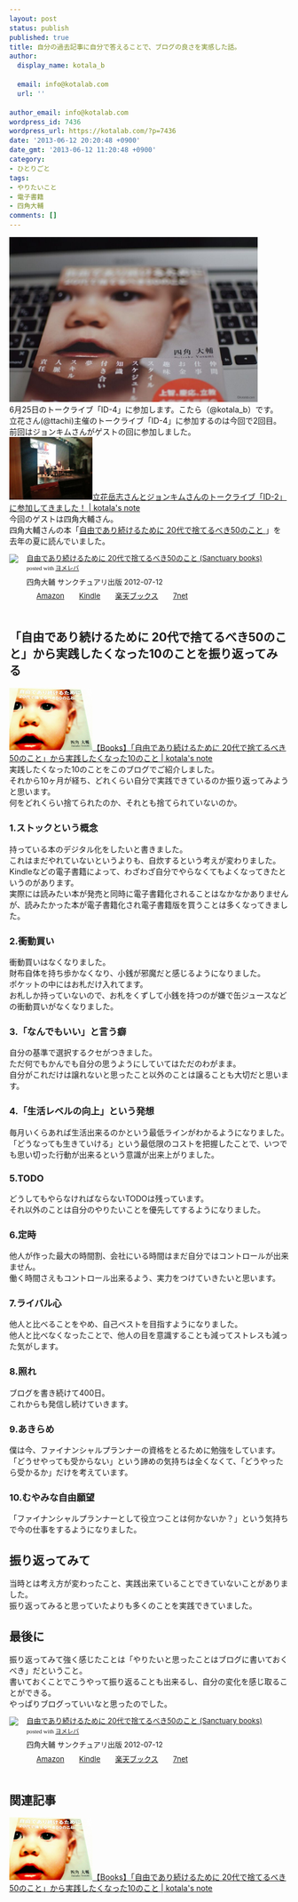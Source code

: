 ```yaml
---
layout: post
status: publish
published: true
title: 自分の過去記事に自分で答えることで、ブログの良さを実感した話。
author:
  display_name: kotala_b

  email: info@kotalab.com
  url: ''

author_email: info@kotalab.com
wordpress_id: 7436
wordpress_url: https://kotalab.com/?p=7436
date: '2013-06-12 20:20:48 +0900'
date_gmt: '2013-06-12 11:20:48 +0900'
category:
- ひとりごと
tags:
- やりたいこと
- 電子書籍
- 四角大輔
comments: []
---
```

<p><img alt="" src="/wp-content/uploads/slooProImg_20130612202044.jpg" width="448" height="297" /><br />
6月25日のトークライブ「ID-4」に参加します。こたら（@kotala_b）です。<br />
立花さん(@ttachi)主催のトークライブ「ID-4」に参加するのは今回で2回目。<br />
前回はジョンキムさんがゲストの回に参加しました。<br />
<a href="/talklive-id-2" target="_blank"><img  class="alignleft" src="/wp-content/uploads/id2_130228_03-448x336.jpg" alt="立花岳志さんとジョンキムさんのトークライブ「ID-2」に参加してきました！ | kotala's note" width="150" /></a><a href="/talklive-id-2" target="_blank">立花岳志さんとジョンキムさんのトークライブ「ID-2」に参加してきました！ | kotala's note</a><br style="clear:both;" />今回のゲストは四角大輔さん。<br />
四角大輔さんの本「<a href="https://www.amazon.co.jp/exec/obidos/asin/4861139716/same-22/" rel="nofollow" name="booklink" target="_blank">自由であり続けるために 20代で捨てるべき50のこと </a>」を去年の夏に読んでいました。</p>
<div class="booklink-box" style="text-align:left;padding-bottom:20px;font-size:small;/zoom: 1;overflow: hidden;">
<div class="booklink-image" style="float:left;margin:0 15px 10px 0;"><a href="https://www.amazon.co.jp/exec/obidos/asin/4861139716/same-22/" name="booklink" rel="nofollow" target="_blank"><img src="https://images-fe.ssl-images-amazon.com/images/I/41ZG9kjLQGL._SL160_.jpg" style="border: none;" /></a></div>
<div class="booklink-info" style="line-height:120%;/zoom: 1;overflow: hidden;">
<div class="booklink-name" style="margin-bottom:10px;line-height:120%"><a href="https://www.amazon.co.jp/exec/obidos/asin/4861139716/same-22/" rel="nofollow" name="booklink" target="_blank">自由であり続けるために 20代で捨てるべき50のこと (Sanctuary books)</a>
<div class="booklink-powered-date" style="font-size:8pt;margin-top:5px;font-family:verdana;line-height:120%">posted with <a href="https://yomereba.com" target="_blank">ヨメレバ</a></div>
</div>
<div class="booklink-detail" style="margin-bottom:5px;">四角大輔 サンクチュアリ出版 2012-07-12    </div>
<div class="booklink-link2" style="margin-top:10px;">
<div class="shoplinkamazon" style="display:inline;margin-right:5px;background: url('https://img.yomereba.com/tam_y.gif') 0 0 no-repeat;padding: 2px 0 2px 18px;white-space: nowrap;"><a href="https://www.amazon.co.jp/exec/obidos/asin/4861139716/same-22/" rel="nofollow" target="_blank" title="アマゾン" >Amazon</a></div>
<div class="shoplinkkindle" style="display:inline;margin-right:5px;background: url('https://img.yomereba.com/tam_y.gif') 0 0 no-repeat;padding: 2px 0 2px 18px;white-space: nowrap;"><a href="https://www.amazon.co.jp/gp/search?keywords=%8E%A9%97R%82%C5%82%A0%82%E8%91%B1%82%AF%82%E9%82%BD%82%DF%82%C9%2020%91%E3%82%C5%8E%CC%82%C4%82%E9%82%D7%82%AB50%82%CC%82%B1%82%C6%20%28Sanctuary%20books%29&__mk_ja_JP=%83J%83%5E%83J%83i&url=node%3D2275256051&tag=same-22" rel="nofollow" target="_blank" >Kindle</a></div>
<div class="shoplinkrakuten" style="display:inline;margin-right:5px;background: url('https://img.yomereba.com/tam_y.gif') 0 -50px no-repeat;padding: 2px 0 2px 18px;white-space: nowrap;"><a href="https://hb.afl.rakuten.co.jp/hgc/0fac4537.dbf8529f.0fac4538.a4466d9e/?pc=http%3A%2F%2Fbooks.rakuten.co.jp%2Frb%2F11731716%2F%3Fscid%3Daf_ich_link_urltxt%26m%3Dhttp%3A%2F%2Fm.rakuten.co.jp%2Fev%2Fbook%2F" rel="nofollow" target="_blank" title="楽天ブックス" >楽天ブックス</a></div>
<div class="shoplinkseven" style="display:inline;margin-right:5px;background: url('https://img.yomereba.com/tam_y.gif') 0 -100px no-repeat;padding: 2px 0 2px 18px;white-space: nowrap;"><a href="https://ck.jp.ap.valuecommerce.com/servlet/referral?sid=2967684&pid=881104827&vc_url=http%3A%2F%2Fwww.7netshopping.jp%2Fbooks%2Fsearch_result%2F%3Fctgy%3Dbooks%26code%3D4861139716" rel="nofollow" target="_blank" title="セブンネットショッピング" >7net</a></div>
</div>
</div>
<div class="booklink-footer" style="clear: left"></div>
</div>
<!--more-->
<h2>「自由であり続けるために 20代で捨てるべき50のこと」から実践したくなった10のことを振り返ってみる</h2>
<p><a href="/want-to-do-twenties" target="_blank"><img  class="alignleft" src="/wp-content/uploads/jiyuude_120815.jpg" alt="【Books】「自由であり続けるために 20代で捨てるべき50のこと」から実践したくなった10のこと | kotala's note" width="150" /></a><a href="/want-to-do-twenties" target="_blank">【Books】「自由であり続けるために 20代で捨てるべき50のこと」から実践したくなった10のこと | kotala's note</a><br style="clear:both;" />実践したくなった10のことをこのブログでご紹介しました。<br />
それから10ヶ月が経ち、どれくらい自分で実践できているのか振り返ってみようと思います。<br />
何をどれくらい捨てられたのか、それとも捨てられていないのか。</p>
<h3>1.ストックという概念</h3>
<p>持っている本のデジタル化をしたいと書きました。<br />
これはまだやれていないというよりも、自炊するという考えが変わりました。<br />
Kindleなどの電子書籍によって、わざわざ自分でやらなくてもよくなってきたというのがあります。<br />
実際には読みたい本が発売と同時に電子書籍化されることはなかなかありませんが、読みたかった本が電子書籍化され電子書籍版を買うことは多くなってきました。</p>
<h3>2.衝動買い</h3>
<p>衝動買いはなくなりました。<br />
財布自体を持ち歩かなくなり、小銭が邪魔だと感じるようになりました。<br />
ポケットの中にはお札だけ入れてます。<br />
お札しか持っていないので、お札をくずして小銭を持つのが嫌で缶ジュースなどの衝動買いがなくなりました。</p>
<h3>3.「なんでもいい」と言う癖</h3>
<p>自分の基準で選択するクセがつきました。<br />
ただ何でもかんでも自分の思うようにしていてはただのわがまま。<br />
自分がこれだけは譲れないと思ったこと以外のことは譲ることも大切だと思います。</p>
<h3>4.「生活レベルの向上」という発想</h3>
<p>毎月いくらあれば生活出来るのかという最低ラインがわかるようになりました。<br />
「どうなっても生きていける」という最低限のコストを把握したことで、いつでも思い切った行動が出来るという意識が出来上がりました。</p>
<h3>5.TODO</h3>
<p>どうしてもやらなければならないTODOは残っています。<br />
それ以外のことは自分のやりたいことを優先してするようになりました。</p>
<h3>6.定時</h3>
<p>他人が作った最大の時間割、会社にいる時間はまだ自分ではコントロールが出来ません。<br />
働く時間さえもコントロール出来るよう、実力をつけていきたいと思います。</p>
<h3>7.ライバル心</h3>
<p>他人と比べることをやめ、自己ベストを目指すようになりました。<br />
他人と比べなくなったことで、他人の目を意識することも減ってストレスも減った気がします。</p>
<h3>8.照れ</h3>
<p>ブログを書き続けて400日。<br />
これからも発信し続けていきます。</p>
<h3>9.あきらめ</h3>
<p>僕は今、ファイナンシャルプランナーの資格をとるために勉強をしています。<br />
「どうせやっても受からない」という諦めの気持ちは全くなくて、「どうやったら受かるか」だけを考えています。</p>
<h3>10.むやみな自由願望</h3>
<p>「ファイナンシャルプランナーとして役立つことは何かないか？」という気持ちで今の仕事をするようになりました。</p>
<h2>振り返ってみて</h2>
<p>当時とは考え方が変わったこと、実践出来ていることできていないことがありました。<br />
振り返ってみると思っていたよりも多くのことを実践できていました。</p>
<h2>最後に</h2>
<p>振り返ってみて強く感じたことは「やりたいと思ったことはブログに書いておくべき」だということ。<br />
書いておくことでこうやって振り返ることも出来るし、自分の変化を感じ取ることができる。<br />
やっぱりブログっていいなと思ったのでした。</p>
<div class="booklink-box" style="text-align:left;padding-bottom:20px;font-size:small;/zoom: 1;overflow: hidden;">
<div class="booklink-image" style="float:left;margin:0 15px 10px 0;"><a href="https://www.amazon.co.jp/exec/obidos/asin/4861139716/same-22/" name="booklink" rel="nofollow" target="_blank"><img src="https://images-fe.ssl-images-amazon.com/images/I/41ZG9kjLQGL._SL160_.jpg" style="border: none;" /></a></div>
<div class="booklink-info" style="line-height:120%;/zoom: 1;overflow: hidden;">
<div class="booklink-name" style="margin-bottom:10px;line-height:120%"><a href="https://www.amazon.co.jp/exec/obidos/asin/4861139716/same-22/" rel="nofollow" name="booklink" target="_blank">自由であり続けるために 20代で捨てるべき50のこと (Sanctuary books)</a>
<div class="booklink-powered-date" style="font-size:8pt;margin-top:5px;font-family:verdana;line-height:120%">posted with <a href="https://yomereba.com" target="_blank">ヨメレバ</a></div>
</div>
<div class="booklink-detail" style="margin-bottom:5px;">四角大輔 サンクチュアリ出版 2012-07-12    </div>
<div class="booklink-link2" style="margin-top:10px;">
<div class="shoplinkamazon" style="display:inline;margin-right:5px;background: url('https://img.yomereba.com/tam_y.gif') 0 0 no-repeat;padding: 2px 0 2px 18px;white-space: nowrap;"><a href="https://www.amazon.co.jp/exec/obidos/asin/4861139716/same-22/" rel="nofollow" target="_blank" title="アマゾン" >Amazon</a></div>
<div class="shoplinkkindle" style="display:inline;margin-right:5px;background: url('https://img.yomereba.com/tam_y.gif') 0 0 no-repeat;padding: 2px 0 2px 18px;white-space: nowrap;"><a href="https://www.amazon.co.jp/gp/search?keywords=%8E%A9%97R%82%C5%82%A0%82%E8%91%B1%82%AF%82%E9%82%BD%82%DF%82%C9%2020%91%E3%82%C5%8E%CC%82%C4%82%E9%82%D7%82%AB50%82%CC%82%B1%82%C6%20%28Sanctuary%20books%29&__mk_ja_JP=%83J%83%5E%83J%83i&url=node%3D2275256051&tag=same-22" rel="nofollow" target="_blank" >Kindle</a></div>
<div class="shoplinkrakuten" style="display:inline;margin-right:5px;background: url('https://img.yomereba.com/tam_y.gif') 0 -50px no-repeat;padding: 2px 0 2px 18px;white-space: nowrap;"><a href="https://hb.afl.rakuten.co.jp/hgc/0fac4537.dbf8529f.0fac4538.a4466d9e/?pc=http%3A%2F%2Fbooks.rakuten.co.jp%2Frb%2F11731716%2F%3Fscid%3Daf_ich_link_urltxt%26m%3Dhttp%3A%2F%2Fm.rakuten.co.jp%2Fev%2Fbook%2F" rel="nofollow" target="_blank" title="楽天ブックス" >楽天ブックス</a></div>
<div class="shoplinkseven" style="display:inline;margin-right:5px;background: url('https://img.yomereba.com/tam_y.gif') 0 -100px no-repeat;padding: 2px 0 2px 18px;white-space: nowrap;"><a href="https://ck.jp.ap.valuecommerce.com/servlet/referral?sid=2967684&pid=881104827&vc_url=http%3A%2F%2Fwww.7netshopping.jp%2Fbooks%2Fsearch_result%2F%3Fctgy%3Dbooks%26code%3D4861139716" rel="nofollow" target="_blank" title="セブンネットショッピング" >7net</a></div>
</div>
</div>
<div class="booklink-footer" style="clear: left"></div>
</div>
<h2 class="rele">関連記事</h2>
<p><a href="/want-to-do-twenties" target="_blank"><img  class="alignleft" src="/wp-content/uploads/jiyuude_120815.jpg" alt="【Books】「自由であり続けるために 20代で捨てるべき50のこと」から実践したくなった10のこと | kotala's note" width="150" /></a><a href="/want-to-do-twenties" target="_blank">【Books】「自由であり続けるために 20代で捨てるべき50のこと」から実践したくなった10のこと | kotala's note</a><br style="clear:both;" /></p>
